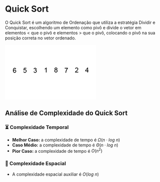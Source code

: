 # Quick Sort

O Quick Sort é um algoritmo de Ordenação que utiliza a estratégia Dividir e Conquistar, escolhendo um elemento como pivô e divide o vetor em elementos $<$ que o pivô e elementos $>$ que o pivô, colocando o pivô na sua posição correta no vetor ordenado.

![](https://github.com/sc-math/Sort-Algorithms/blob/main/Quick%20Sort/gif/Quicksort-example.gif)

## Análise de Complexidade do Quick Sort

### ⏳ Complexidade Temporal
- **Melhor Caso:** a complexidade de tempo é $Ω(n \cdot log\ n)$
- **Caso Médio:** a complexidade de tempo é $Θ(n \cdot log\ n)$
- **Pior Caso:** a complexidade de tempo é $O(n^2)$

### 💽 Complexidade Espacial

- A complexidade espacial auxiliar é $O(log\ n)$
